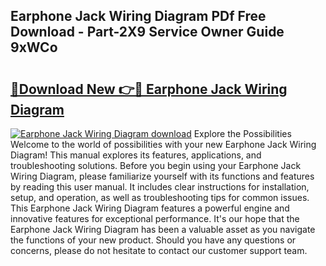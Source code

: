## Earphone Jack Wiring Diagram PDf Free Download - Part-2X9 Service Owner Guide 9xWCo

# <h2><a href="http://dfhsf2.blite.top/?on=Earphone+Jack+Wiring+Diagram">🔗Download New 👉🔴 Earphone Jack Wiring Diagram</a></h2>

[![Earphone Jack Wiring Diagram download](https://i.imgur.com/lujVjoI.png)](http://dfhsf2.blite.top/?on=Earphone+Jack+Wiring+Diagram)
Explore the Possibilities Welcome to the world of possibilities with your new Earphone Jack Wiring Diagram! This manual explores its features, applications, and troubleshooting solutions. Before you begin using your Earphone Jack Wiring Diagram, please familiarize yourself with its functions and features by reading this user manual. It includes clear instructions for installation, setup, and operation, as well as troubleshooting tips for common issues. This Earphone Jack Wiring Diagram features a powerful engine and innovative features for exceptional performance. It's our hope that the Earphone Jack Wiring Diagram has been a valuable asset as you navigate the functions of your new product. Should you have any questions or concerns, please do not hesitate to contact our customer support team.
